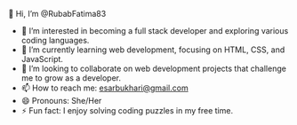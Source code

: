 👋 Hi, I’m @RubabFatima83
- 👀 I’m interested in becoming a full stack developer and exploring various coding languages.
- 🌱 I’m currently learning web development, focusing on HTML, CSS, and JavaScript.
- 💞️ I’m looking to collaborate on web development projects that challenge me to grow as a developer.
- 📫 How to reach me: esarbukhari@gmail.com
- 😄 Pronouns: She/Her
- ⚡ Fun fact: I enjoy solving coding puzzles in my free time.

